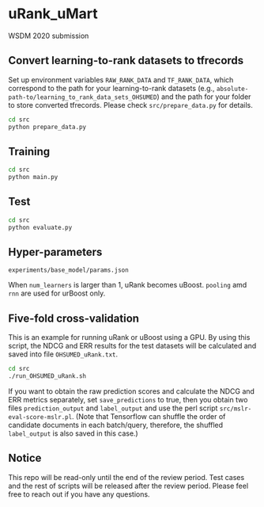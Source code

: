 # uRank_uMart
WSDM 2020 submission

## Convert learning-to-rank datasets to tfrecords
Set up environment variables `RAW_RANK_DATA` and `TF_RANK_DATA`, which correspond to the path for your learning-to-rank datasets (e.g., `absolute-path-to/learning_to_rank_data_sets_OHSUMED`) and the path for your folder to store converted tfrecords. Please check `src/prepare_data.py` for details.

```bash
cd src
python prepare_data.py
```

## Training
```bash
cd src
python main.py
```
## Test
```bash
cd src
python evaluate.py
```

## Hyper-parameters
`experiments/base_model/params.json`

When `num_learners` is larger than 1, uRank becomes uBoost. `pooling` amd `rnn` are used for urBoost only.


## Five-fold cross-validation
This is an example for running uRank or uBoost using a GPU. By using this script, the NDCG and ERR results for the test datasets will be calculated and saved into file `OHSUMED_uRank.txt`.
```bash
cd src
./run_OHSUMED_uRank.sh
```
If you want to obtain the raw prediction scores and calculate the NDCG and ERR metrics separately, set `save_predictions` to true, then you obtain two files `prediction_output` and `label_output` and use the perl script `src/mslr-eval-score-mslr.pl`. (Note that Tensorflow can shuffle the order of candidate documents in each batch/query, therefore, the shuffled `label_output` is also saved in this case.)


## Notice
This repo will be read-only until the end of the review period. Test cases and the rest of scripts will be released after the review period. Please feel free to reach out if you have any questions.
